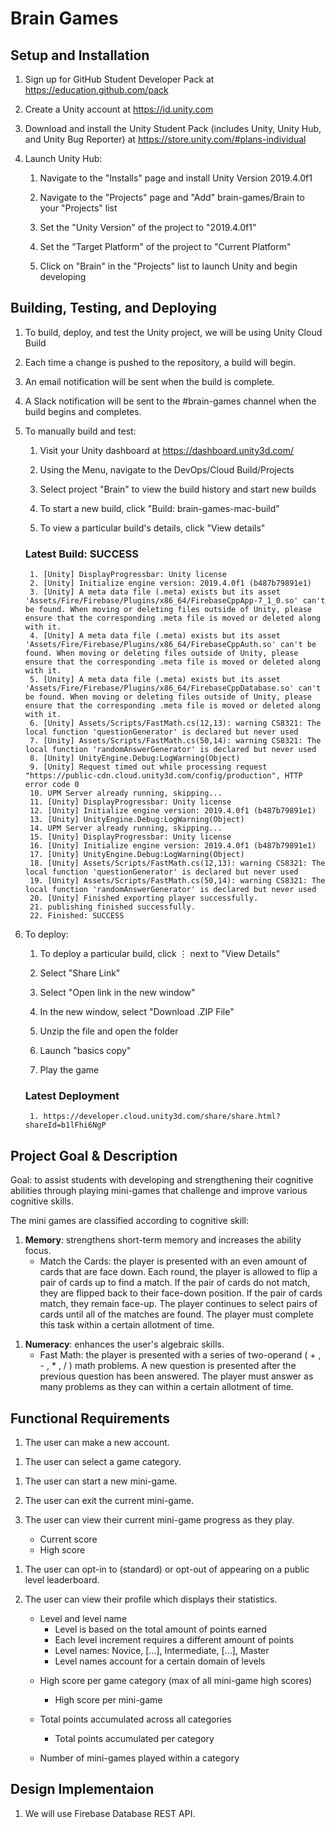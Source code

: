 # Brain Games

## Setup and Installation

1. Sign up for GitHub Student Developer Pack at https://education.github.com/pack

1. Create a Unity account at https://id.unity.com

1. Download and install the Unity Student Pack (includes Unity, Unity Hub, and Unity Bug Reporter) at https://store.unity.com/#plans-individual

1. Launch Unity Hub:

    1. Navigate to the "Installs" page and install Unity Version 2019.4.0f1

    1. Navigate to the "Projects" page and "Add" brain-games/Brain to your "Projects" list

    1. Set the "Unity Version" of the project to "2019.4.0f1"

    1. Set the "Target Platform" of the project to "Current Platform"

    1. Click on "Brain" in the "Projects" list to launch Unity and begin developing

## Building, Testing, and Deploying

1. To build, deploy, and test the Unity project, we will be using Unity Cloud Build

1. Each time a change is pushed to the repository, a build will begin.

1. An email notification will be sent when the build is complete.

1. A Slack notification will be sent to the #brain-games channel when the build begins and completes.

1. To manually build and test:

    1. Visit your Unity dashboard at https://dashboard.unity3d.com/

    1. Using the Menu, navigate to the DevOps/Cloud Build/Projects
        
    1. Select project "Brain" to view the build history and start new builds

    1. To start a new build, click "Build: brain-games-mac-build" 

    1. To view a particular build's details, click "View details"

    ### Latest Build: SUCCESS

        1. [Unity] DisplayProgressbar: Unity license
        2. [Unity] Initialize engine version: 2019.4.0f1 (b487b79891e1)
        3. [Unity] A meta data file (.meta) exists but its asset 'Assets/Fire/Firebase/Plugins/x86_64/FirebaseCppApp-7_1_0.so' can't be found. When moving or deleting files outside of Unity, please ensure that the corresponding .meta file is moved or deleted along with it. 
        4. [Unity] A meta data file (.meta) exists but its asset 'Assets/Fire/Firebase/Plugins/x86_64/FirebaseCppAuth.so' can't be found. When moving or deleting files outside of Unity, please ensure that the corresponding .meta file is moved or deleted along with it. 
        5. [Unity] A meta data file (.meta) exists but its asset 'Assets/Fire/Firebase/Plugins/x86_64/FirebaseCppDatabase.so' can't be found. When moving or deleting files outside of Unity, please ensure that the corresponding .meta file is moved or deleted along with it. 
        6. [Unity] Assets/Scripts/FastMath.cs(12,13): warning CS8321: The local function 'questionGenerator' is declared but never used
        7. [Unity] Assets/Scripts/FastMath.cs(50,14): warning CS8321: The local function 'randomAnswerGenerator' is declared but never used
        8. [Unity] UnityEngine.Debug:LogWarning(Object)
        9. [Unity] Request timed out while processing request "https://public-cdn.cloud.unity3d.com/config/production", HTTP error code 0
        10. UPM Server already running, skipping...
        11. [Unity] DisplayProgressbar: Unity license
        12. [Unity] Initialize engine version: 2019.4.0f1 (b487b79891e1)
        13. [Unity] UnityEngine.Debug:LogWarning(Object)
        14. UPM Server already running, skipping...
        15. [Unity] DisplayProgressbar: Unity license
        16. [Unity] Initialize engine version: 2019.4.0f1 (b487b79891e1)
        17. [Unity] UnityEngine.Debug:LogWarning(Object)
        18. [Unity] Assets/Scripts/FastMath.cs(12,13): warning CS8321: The local function 'questionGenerator' is declared but never used
        19. [Unity] Assets/Scripts/FastMath.cs(50,14): warning CS8321: The local function 'randomAnswerGenerator' is declared but never used
        20. [Unity] Finished exporting player successfully.
        21. publishing finished successfully.
        22. Finished: SUCCESS

1. To deploy:

    1. To deploy a particular build, click ⋮ next to "View Details"

    1. Select "Share Link"

    1. Select "Open link in the new window"

    1. In the new window, select "Download .ZIP File"

    1. Unzip the file and open the folder
    
    1. Launch "basics copy"

    1. Play the game

    ### Latest Deployment

        1. https://developer.cloud.unity3d.com/share/share.html?shareId=b1lFhi6NgP

## Project Goal & Description

Goal: to assist students with developing and strengthening their cognitive abilities through playing mini-games that challenge and improve various cognitive skills.

The mini games are classified according to cognitive skill:

1. **Memory**: strengthens short-term memory and increases the ability focus.
    - Match the Cards: the player is presented with an even amount of cards that are face down. 
    Each round, the player is allowed to flip a pair of cards up to find a match. If the pair of cards do not match, they are flipped back to their face-down position. If the pair of cards match, they remain face-up. The player continues to select pairs of cards until all of the matches are found. The player must complete this task within a certain allotment of time.

<!-- 1. **Language**: enhances the user's fluency in and articulation of the English language.
    - Word Permutations: the player is presented with a set of letters. Within a certain allotment of time, the player must construct as many word permutations as they can, using the letters provided. -->

<!-- 1. **Perception**: enhances the user's ability to process information quicker and improves visual feedback reflexes.
    - Spot the Difference: the player is presented with two images. The image on the right is a manipulation of the image to the left. Within a certain allotment of time, the player must use the original image to the left to find the modifications in the image to the right. -->

1. **Numeracy**: enhances the user's algebraic skills.
    - Fast Math: the player is presented with a series of two-operand ( + , - , * , / ) math problems. A new question is presented after the previous question has been answered. The player must answer as many problems as they can within a certain allotment of time.

<!-- 1. **Reasoning**: enhances the user's ability to recognize patterns and identify relationships between objects.
    - Tangrams: the player is provided with a number of shapes and an outline. The player must orient the shapes correctly within the outline. To properly solve the puzzle, there must be no shapes that overlap or go outside of the outline. There also cannot be any empty spaces inside of the outline. -->

## Functional Requirements

1. The user can make a new account.

<!-- 1. The user can delete their account.-->

1. The user can select a game category.

<!-- 1. The user can select their current level or any level that they previously completed.-->

1. The user can start a new mini-game.

1. The user can exit the current mini-game.

1. The user can view their current mini-game progress as they play.
     <!-- - Time remaining-->
     - Current score
     - High score

<!-- 1. The user can earn badges.-->

<!-- 1. The user can view their progress meter after each mini-game completion.
    - Displays the percentage of mini-game badges earned out of total mini-game badges for that category-->

1. The user can opt-in to (standard) or opt-out of appearing on a public level leaderboard.

1. The user can view their profile which displays their statistics.
    
    - Level and level name
        - Level is based on the total amount of points earned
        - Each level increment requires a different amount of points
        - Level names: Novice, [...], Intermediate, [...], Master
        - Level names account for a certain domain of levels

   <!--  - General game badges
        - Played a certain amount of mini-games within a category
        - Played a certain amount of mini-games over all categories
        - Earned all badges within a specific category
        - Earned all badges for all mini-games
        - Played "Brain Games" for a certain amount of hours

    - Mini-game badges
        - Word Permutations: found a secret word
        - Match the Cards: found an easter egg matching card pair
        - Fast Math: answered a certain amount of questions within the allotted time
        - General: finished a mini-game before timer ended -->

    - High score per game category (max of all mini-game high scores)
        - High score per mini-game

    - Total points accumulated across all categories
        - Total points accumulated per category

    - Number of mini-games played within a category

## Design Implementaion

1.  We will use Firebase Database REST API.

